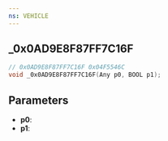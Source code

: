 ```yaml
---
ns: VEHICLE
---
```

## _0x0AD9E8F87FF7C16F

```c
// 0x0AD9E8F87FF7C16F 0x04F5546C
void _0x0AD9E8F87FF7C16F(Any p0, BOOL p1);
```


## Parameters
* **p0**: 
* **p1**: 

